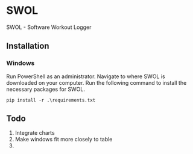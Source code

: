 # SWOL
SWOL - Software Workout Logger

## Installation

### Windows

Run PowerShell as an administrator. Navigate to where SWOL is downloaded on your computer. Run the following command to install the necessary packages for SWOL. 

`pip install -r .\requirements.txt`

## Todo 

1. Integrate charts 
2. Make windows fit more closely to table
3. 